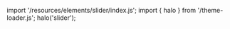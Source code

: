 <!--
type: template
name: slider
-->

import '/resources/elements/slider/index.js';
import { halo } from '/theme-loader.js';
halo('slider');
